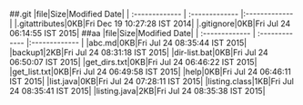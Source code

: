 ##.git
|file|Size|Modified Date|
| :------------- | :------------- |:------------- |
|.gitattributes|0KB|Fri Dec 19 10:27:28 IST 2014|
|.gitignore|0KB|Fri Jul 24 06:14:55 IST 2015|
##aa
|file|Size|Modified Date|
| :------------- | :------------- |:------------- |
|abc.md|0KB|Fri Jul 24 08:35:44 IST 2015|
|backup1|2KB|Fri Jul 24 08:31:18 IST 2015|
|dir-list.bat|0KB|Fri Jul 24 06:50:07 IST 2015|
|get_dirs.txt|0KB|Fri Jul 24 06:46:22 IST 2015|
|get_list.txt|0KB|Fri Jul 24 06:49:58 IST 2015|
|help|0KB|Fri Jul 24 06:46:11 IST 2015|
|list.java|0KB|Fri Jul 24 07:28:11 IST 2015|
|listing.class|1KB|Fri Jul 24 08:35:41 IST 2015|
|listing.java|2KB|Fri Jul 24 08:35:38 IST 2015|
